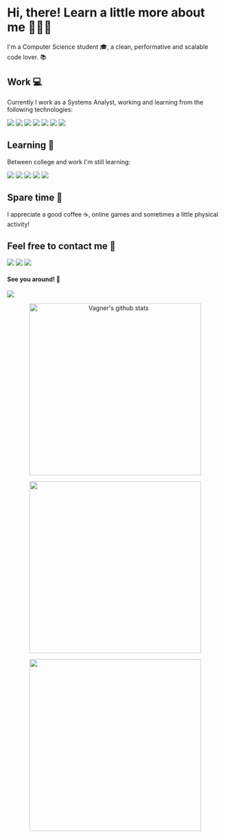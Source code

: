 # Hi, there! Learn a little more about me 👨🏻‍💻

I'm a Computer Science student 🎓, a clean, performative and scalable code lover. 📚

<!--
- :sparkles: Sou Full Stack JavaScript 
- :speech_balloon: Trabalho com Angular e Node.js e gosto de estudar React
- :running: Valorizo código limpo, performático e escalável 
- :heartpulse: Amo gatos, séries, animes e jogos indies 
- :boom: Converso sobre universo, ciência e crises existenciais mas não dispenso conversar sobre novelas e bbb 
-->

## Work 💻
Currently I work as a Systems Analyst, working and learning from the following technologies:
<p>
  <img src="https://img.shields.io/badge/-java%20-E9E9E9?logo=java&logoColor=black&style=for-the-badge" />
  <img src="https://img.shields.io/badge/-spring%20-6DB33F?logo=spring&logoColor=white&style=for-the-badge" />
  <img src="https://img.shields.io/badge/javascript-%23F7DF1E.svg?&style=for-the-badge&logo=javascript&logoColor=black" />
  <img src="https://img.shields.io/badge/typescript%20-%23007ACC.svg?&style=for-the-badge&logo=typescript&logoColor=white" />
  <img src="https://img.shields.io/badge/angular%20-%23DD0031.svg?&style=for-the-badge&logo=angular&logoColor=white" />
  <img src="https://img.shields.io/badge/-html5%20-E34F26?logo=html5&logoColor=white&style=for-the-badge" />
  <img src="https://img.shields.io/badge/-css3%20-1572B6?logo=css3&logoColor=white&style=for-the-badge" />
</p>

## Learning 🚀
Between college and work I'm still learning:
<p>
  <img src="https://img.shields.io/badge/elixir-%234B275F.svg?&style=for-the-badge&logo=elixir&logoColor=white" />
  <img src="https://img.shields.io/badge/node.js%20-%2343853D.svg?&style=for-the-badge&logo=node.js&logoColor=white" />
  <img src="https://img.shields.io/badge/react%20-%2320232a.svg?&style=for-the-badge&logo=react&logoColor=%2361DAFB" />
  <img src="https://img.shields.io/badge/react%20native-%2320232a.svg?&style=for-the-badge&logo=react&logoColor=%2361DAFB" />
  <img src="https://img.shields.io/badge/flutter-%2302569B.svg?&style=for-the-badge&logo=flutter&logoColor=white" />
</p>

## Spare time 🌴
I appreciate a good coffee ☕, online games and sometimes a little physical activity!

<!-- ![Anurag's github stats](https://github-readme-stats.vercel.app/api?username=vagnereix&show_icons=true&theme=radical) 
![Anurag's github stats](https://github-readme-stats.vercel.app/api/top-langs/?username=vagnereix&hide=html&layout=compact&theme=dracula) -->

## Feel free to contact me 📱
[<img src="https://img.shields.io/badge/linkedin-%230077B5.svg?&style=for-the-badge&logo=linkedin&logoColor=white" />](https://www.linkedin.com/in/vagner-reis-5547ab136/)
[<img src="https://img.shields.io/badge/twitter-%231DA1F2.svg?&style=for-the-badge&logo=twitter&logoColor=white" />](https://twitter.com/vagnereix_)
[<img src="https://img.shields.io/badge/-Instagram-dc5273?style=for-the-badge&logo=Instagram&logoColor=white" />](https://www.instagram.com/vagnereix/)

#### See you around! :beer:
![](https://komarev.com/ghpvc/?username=vagnereix)

<center>
    <tr>
      <td>
        <p align="center">
          <a href="#">
            <img width="400px" 
              src="https://github-readme-stats.vercel.app/api?username=vagnereix&show_icons=true&count_private=true&hide_border=true&include_all_commits=true&theme=yeblu" alt="Vagner's github stats" 
            />
          </a>
        </p>
      </td>
    </tr>
      <td>
        <p align="center">
          <a href="#">
            <img width="400px" 
                 src="https://github-readme-stats.vercel.app/api/top-langs?username=vagnereix&layout=compact&langs_count=20&hide_border=true&theme=yeblu" 
           />
          </a>
        </p>
      </td>
    <!-- <tr>
      <td>
        <p align="center">
          <a href="#">
            <img width="400px" 
                 src="https://github-readme-stats.vercel.app/api/wakatime?username=vagnereix&hide_border=true&theme=yeblu&langs_count=20&layout=compact&v2" 
            />
          </a>
        </p>
      </td>
    </tr> -->
    <tr>
      <td>
        <p align="center">
          <a href="#">
            <img width="400px" 
                 src="https://github-readme-streak-stats.herokuapp.com/?user=vagnereix&hide_border=true&theme=yeblu"
            />
          </a>
        </p>
      </td>
    </tr>
</center>

<!--
Here are some ideas to get you started:

- 🔭 I’m currently working on ...
- 🌱 I’m currently learning ...
- 👯 I’m looking to collaborate on ...
- 🤔 I’m looking for help with ...
- 💬 Ask me about ...
- 📫 How to reach me: ...
- 😄 Pronouns: ...
- ⚡ Fun fact: ...
-->
